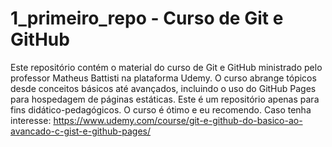 # 1_primeiro_repo - Curso de Git e GitHub

Este repositório contém o material do curso de Git e GitHub ministrado pelo professor Matheus Battisti na plataforma Udemy. O curso abrange tópicos desde conceitos básicos até avançados, incluindo o uso do GitHub Pages para hospedagem de páginas estáticas. Este é um repositório apenas para fins didático-pedagógicos. O curso é ótimo e eu recomendo. Caso tenha interesse: https://www.udemy.com/course/git-e-github-do-basico-ao-avancado-c-gist-e-github-pages/
